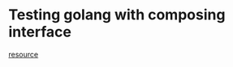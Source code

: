 # Testing golang with composing interface

[resource](https://stackoverflow.com/questions/23148812/whats-the-meaning-of-interface)